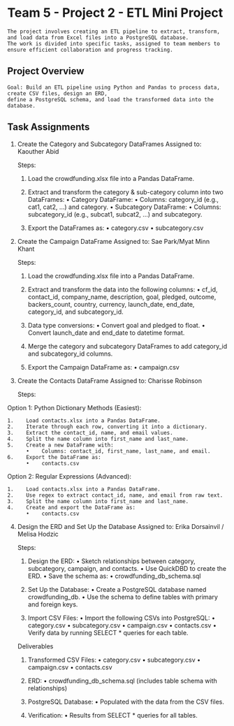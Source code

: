 # Team 5 - Project 2 - ETL Mini Project 

    The project involves creating an ETL pipeline to extract, transform, and load data from Excel files into a PostgreSQL database. 
    The work is divided into specific tasks, assigned to team members to ensure efficient collaboration and progress tracking.
 
 ## Project Overview

    Goal: Build an ETL pipeline using Python and Pandas to process data, create CSV files, design an ERD, 
    define a PostgreSQL schema, and load the transformed data into the database.



## Task Assignments

1. Create the Category and Subcategory DataFrames
   Assigned to: Kaouther Abid
        
    Steps:
    
    1.    Load the crowdfunding.xlsx file into a Pandas DataFrame.
    
    2.    Extract and transform the category & sub-category column into two DataFrames:
          •    Category DataFrame:
          •    Columns: category_id (e.g., cat1, cat2, …) and category.
          •    Subcategory DataFrame:
          •    Columns: subcategory_id (e.g., subcat1, subcat2, …) and subcategory.
    
    3.    Export the DataFrames as:
          •    category.csv
          •    subcategory.csv

2. Create the Campaign DataFrame
   Assigned to: Sae Park/Myat Minn Khant

    Steps:
   
    1.   Load the crowdfunding.xlsx file into a Pandas DataFrame.
    
    2.   Extract and transform the data into the following columns:
         •    cf_id, contact_id, company_name, description, goal, pledged, outcome, backers_count, country, currency, launch_date, end_date, category_id, and subcategory_id.
    
    3.   Data type conversions:
         •    Convert goal and pledged to float.
         •    Convert launch_date and end_date to datetime format.
    
    4.   Merge the category and subcategory DataFrames to add category_id and subcategory_id columns.
    
    5.   Export the Campaign DataFrame as:
         •    campaign.csv

3. Create the Contacts DataFrame
   Assigned to: Charisse Robinson

    Steps:

Option 1: Python Dictionary Methods (Easiest):
    
    1.    Load contacts.xlsx into a Pandas DataFrame.
    2.    Iterate through each row, converting it into a dictionary.
    3.    Extract the contact_id, name, and email values.
    4.    Split the name column into first_name and last_name.
    5.    Create a new DataFrame with:
          •    Columns: contact_id, first_name, last_name, and email.
    6.    Export the DataFrame as:
          •    contacts.csv

Option 2: Regular Expressions (Advanced):
   
    1.    Load contacts.xlsx into a Pandas DataFrame.
    2.    Use regex to extract contact_id, name, and email from raw text.
    3.    Split the name column into first_name and last_name.
    4.    Create and export the DataFrame as:
          •    contacts.csv


4. Design the ERD and Set Up the Database
   Assigned to: Erika Dorsainvil / Melisa Hodzic
    
    Steps:
    
    1.    Design the ERD:
        •    Sketch relationships between category, subcategory, campaign, and contacts.
        •    Use QuickDBD to create the ERD.
        •    Save the schema as:
        •    crowdfunding_db_schema.sql
    
    2.    Set Up the Database:
        •    Create a PostgreSQL database named crowdfunding_db.
        •    Use the schema to define tables with primary and foreign keys.
    
    3.    Import CSV Files:
        •    Import the following CSVs into PostgreSQL:
        •    category.csv
        •    subcategory.csv
        •    campaign.csv
        •    contacts.csv
        •    Verify data by running SELECT * queries for each table.

    Deliverables
    
    1.    Transformed CSV Files:
        •    category.csv
        •    subcategory.csv
        •    campaign.csv
        •    contacts.csv
    
    2.    ERD:
        •    crowdfunding_db_schema.sql (includes table schema with relationships)
    
    3.    PostgreSQL Database:
        •    Populated with the data from the CSV files.
    
    4.    Verification:
        •    Results from SELECT * queries for all tables.


